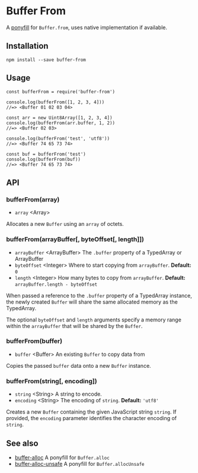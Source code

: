 Buffer From
===========

A [ponyfill](https://ponyfill.com) for `Buffer.from`, uses native implementation if available.

Installation
------------

    npm install --save buffer-from

Usage
-----

    const bufferFrom = require('buffer-from')

    console.log(bufferFrom([1, 2, 3, 4]))
    //=> <Buffer 01 02 03 04>

    const arr = new Uint8Array([1, 2, 3, 4])
    console.log(bufferFrom(arr.buffer, 1, 2))
    //=> <Buffer 02 03>

    console.log(bufferFrom('test', 'utf8'))
    //=> <Buffer 74 65 73 74>

    const buf = bufferFrom('test')
    console.log(bufferFrom(buf))
    //=> <Buffer 74 65 73 74>

API
---

### bufferFrom(array)

-   `array` &lt;Array&gt;

Allocates a new `Buffer` using an `array` of octets.

### bufferFrom(arrayBuffer\[, byteOffset\[, length\]\])

-   `arrayBuffer` &lt;ArrayBuffer&gt; The `.buffer` property of a TypedArray or ArrayBuffer
-   `byteOffset` &lt;Integer&gt; Where to start copying from `arrayBuffer`. **Default:** `0`
-   `length` &lt;Integer&gt; How many bytes to copy from `arrayBuffer`. **Default:** `arrayBuffer.length - byteOffset`

When passed a reference to the `.buffer` property of a TypedArray instance, the newly created `Buffer` will share the same allocated memory as the TypedArray.

The optional `byteOffset` and `length` arguments specify a memory range within the `arrayBuffer` that will be shared by the `Buffer`.

### bufferFrom(buffer)

-   `buffer` &lt;Buffer&gt; An existing `Buffer` to copy data from

Copies the passed `buffer` data onto a new `Buffer` instance.

### bufferFrom(string\[, encoding\])

-   `string` &lt;String&gt; A string to encode.
-   `encoding` &lt;String&gt; The encoding of `string`. **Default:** `'utf8'`

Creates a new `Buffer` containing the given JavaScript string `string`. If provided, the `encoding` parameter identifies the character encoding of `string`.

See also
--------

-   [buffer-alloc](https://github.com/LinusU/buffer-alloc) A ponyfill for `Buffer.alloc`
-   [buffer-alloc-unsafe](https://github.com/LinusU/buffer-alloc-unsafe) A ponyfill for `Buffer.allocUnsafe`
